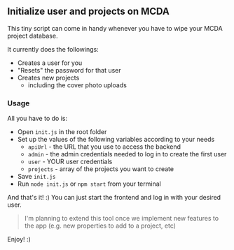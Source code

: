 ## Initialize user and projects on MCDA

This tiny script can come in handy whenever you have to wipe your MCDA project database.

It currently does the followings:
- Creates a user for you
- "Resets" the password for that user
- Creates new projects
    - including the cover photo uploads

### Usage

All you have to do is:
- Open `init.js` in the root folder
- Set up the values of the following variables according to your needs
    - `apiUrl` - the URL that you use to access the backend 
    - `admin` - the admin credentials needed to log in to create the first user
    - `user` - YOUR user credentials
    - `projects` - array of the projects you want to create
- Save `init.js`
- Run `node init.js` or `npm start` from your terminal
    
And that's it! :) You can just start the frontend and log in with your desired user.

> I'm planning to extend this tool once we implement new features to the app (e.g. new properties to add to a project, etc)

Enjoy! :)
